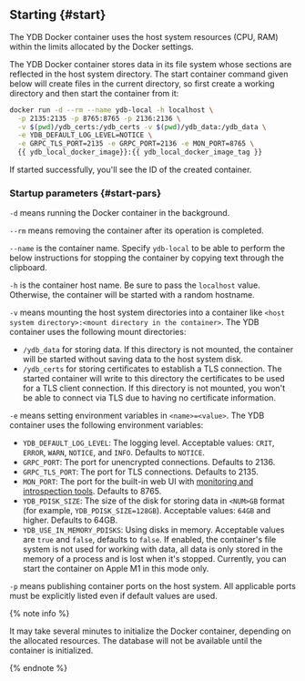 ## Starting {#start}

The YDB Docker container uses the host system resources (CPU, RAM) within the limits allocated by the Docker settings.

The YDB Docker container stores data in its file system whose sections are reflected in the host system directory. The start container command given below will create files in the current directory, so first create a working directory and then start the container from it:

```bash
docker run -d --rm --name ydb-local -h localhost \
  -p 2135:2135 -p 8765:8765 -p 2136:2136 \
  -v $(pwd)/ydb_certs:/ydb_certs -v $(pwd)/ydb_data:/ydb_data \
  -e YDB_DEFAULT_LOG_LEVEL=NOTICE \
  -e GRPC_TLS_PORT=2135 -e GRPC_PORT=2136 -e MON_PORT=8765 \
  {{ ydb_local_docker_image}}:{{ ydb_local_docker_image_tag }}
```

If started successfully, you'll see the ID of the created container.

### Startup parameters {#start-pars}

`-d` means running the Docker container in the background.

`--rm` means removing the container after its operation is completed.

`--name` is the container name. Specify `ydb-local` to be able to perform the below instructions for stopping the container by copying text through the clipboard.

`-h` is the container host name. Be sure to pass the `localhost` value. Otherwise, the container will be started with a random hostname.

`-v` means mounting the host system directories into a container like `<host system directory>:<mount directory in the container>`. The YDB container uses the following mount directories:

- `/ydb_data` for storing data. If this directory is not mounted, the container will be started without saving data to the host system disk.
- `/ydb_certs` for storing certificates to establish a TLS connection. The started container will write to this directory the certificates to be used for a TLS client connection. If this directory is not mounted, you won't be able to connect via TLS due to having no certificate information.

`-e` means setting environment variables in `<name>=<value>`. The YDB container uses the following environment variables:

- `YDB_DEFAULT_LOG_LEVEL`: The logging level. Acceptable values: `CRIT`, `ERROR`, `WARN`, `NOTICE`, and `INFO`. Defaults to `NOTICE`.
- `GRPC_PORT`: The port for unencrypted connections. Defaults to 2136.
- `GRPC_TLS_PORT`: The port for TLS connections. Defaults to 2135.
- `MON_PORT`: The port for the built-in web UI with [monitoring and introspection tools](../../../../maintenance/embedded_monitoring/ydb_monitoring.md). Defaults to 8765.
- `YDB_PDISK_SIZE`: The size of the disk for storing data in `<NUM>GB` format (for example, `YDB_PDISK_SIZE=128GB`). Acceptable values: `64GB` and higher. Defaults to 64GB.
- `YDB_USE_IN_MEMORY_PDISKS`: Using disks in memory. Acceptable values are `true` and `false`, defaults to `false`. If enabled, the container's file system is not used for working with data, all data is only stored in the memory of a process and is lost when it's stopped. Currently, you can start the container on Apple M1 in this mode only.

`-p` means publishing container ports on the host system. All applicable ports must be explicitly listed even if default values are used.

{% note info %}

It may take several minutes to initialize the Docker container, depending on the allocated resources. The database will not be available until the container is initialized.

{% endnote %}


